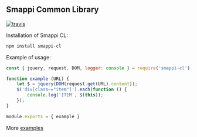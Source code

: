 Smappi Common Library
----------------------

[![travis](https://secure.travis-ci.org/smappi/smappi.png)](http://travis-ci.org/smappi/smappi)


Installation of Smappi CL:

```bash
npm install smappi-cl
```

Example of usage:

```javascript
const { jquery, request, DOM, logger: console } = require('smappi-cl');

function example (URL) {
    let $ = jquery(DOM(request.get(URL).content));
    $('div[class~="item"]').each(function () {
        console.log('ITEM', $(this));
    });
}

module.exports = { example }
```

More [examples](https://smappi.org/marketplace/)
